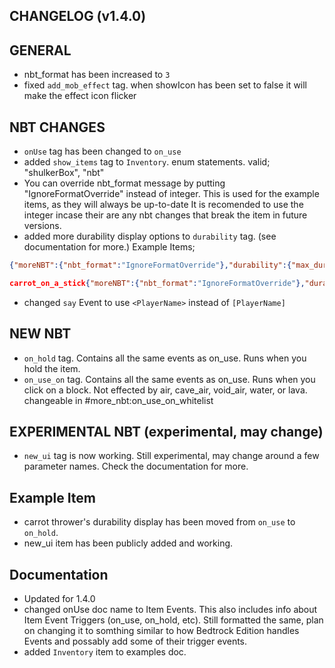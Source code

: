 ## CHANGELOG (v1.4.0)
## GENERAL
- nbt_format has been increased to `3`
- fixed `add_mob_effect` tag. when showIcon has been set to false it will make the effect icon flicker

## NBT CHANGES
- `onUse` tag has been changed to `on_use`
- added `show_items` tag to `Inventory`. enum statements. valid; "shulkerBox", "nbt"
- You can override nbt_format message by putting "IgnoreFormatOverride" instead of integer. This is used for the example items, as they will always be up-to-date It is recomended to use the integer incase their are any nbt changes that break the item in future versions.
- added more durability display options to `durability` tag. (see documentation for more.)
Example Items;
```json
{"moreNBT":{"nbt_format":"IgnoreFormatOverride"},"durability":{"max_durability":10,"display":{"type":"actionbarBar","color_theme":"purple"}}}
```
```json
carrot_on_a_stick{"moreNBT":{"nbt_format":"IgnoreFormatOverride"},"durability":{"max_durability":10,"display":{"type":"bossbar","color":"blue"}}}
```
- changed `say` Event to use `<PlayerName>` instead of `[PlayerName]`

## NEW NBT
- `on_hold` tag. Contains all the same events as on_use. Runs when you hold the item.
- `on_use_on` tag. Contains all the same events as on_use. Runs when you click on a block. Not effected by air, cave_air, void_air, water, or lava. changeable in #more_nbt:on_use_on_whitelist

## EXPERIMENTAL NBT (experimental, may change)
- `new_ui` tag is now working. Still experimental, may change around a few parameter names. Check the documentation for more.

## Example Item
- carrot thrower's durability display has been moved from `on_use` to `on_hold`.
- new_ui item has been publicly added and working.
## Documentation
- Updated for 1.4.0
- changed onUse doc name to Item Events. This also includes info about Item Event Triggers (on_use, on_hold, etc). Still formatted the same, plan on changing it to somthing similar to how Bedtrock Edition handles Events and possably add some of their trigger events.
- added `Inventory` item to examples doc.